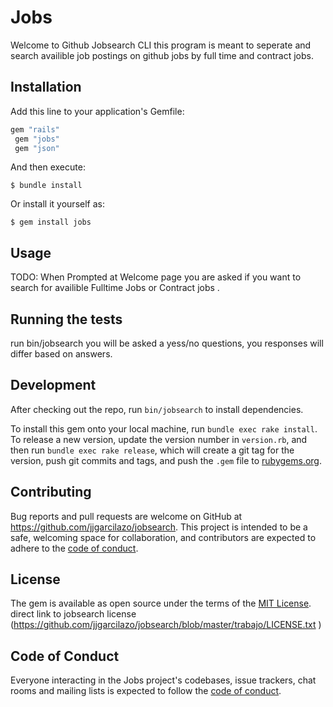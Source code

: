 # Jobs

Welcome to Github Jobsearch CLI this program is meant to seperate and search availible job postings on github jobs by full time and contract jobs. 


## Installation

Add this line to your application's Gemfile:

```ruby
gem "rails"
 gem "jobs"
 gem "json"

```

And then execute:

    $ bundle install

Or install it yourself as:

    $ gem install jobs

## Usage

TODO: When Prompted at Welcome page you are asked if you want to search for availible Fulltime Jobs or Contract jobs .


## Running the tests
run bin/jobsearch you will be asked a yess/no questions, you responses will differ based on answers. 

## Development

After checking out the repo, run `bin/jobsearch` to install dependencies. 

To install this gem onto your local machine, run `bundle exec rake install`. To release a new version, update the version number in `version.rb`, and then run `bundle exec rake release`, which will create a git tag for the version, push git commits and tags, and push the `.gem` file to [rubygems.org](https://rubygems.org).

## Contributing

Bug reports and pull requests are welcome on GitHub at https://github.com/jjgarcilazo/jobsearch. This project is intended to be a safe, welcoming space for collaboration, and contributors are expected to adhere to the [code of conduct](https://github.com/jjgarcilazo/jobsearch/blob/master/CODE_OF_CONDUCT.md).


## License

The gem is available as open source under the terms of the [MIT License](https://opensource.org/licenses/MIT). direct link to jobsearch license (https://github.com/jjgarcilazo/jobsearch/blob/master/trabajo/LICENSE.txt )

## Code of Conduct

Everyone interacting in the Jobs project's codebases, issue trackers, chat rooms and mailing lists is expected to follow the [code of conduct](https://github.com/jjgarcilazo/jobs/blob/master/CODE_OF_CONDUCT.md).
